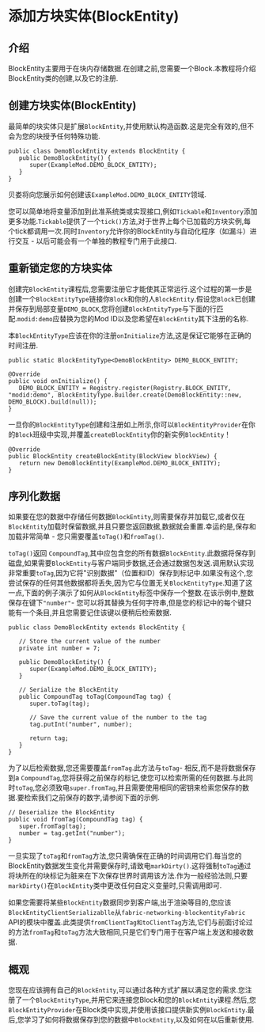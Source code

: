 # 添加方块实体(BlockEntity)
## 介绍

BlockEntity主要用于在块内存储数据.在创建之前,您需要一个Block.本教程将介绍BlockEntity类的创建,以及它的注册.

## 创建方块实体(BlockEntity)

最简单的块实体只是扩展`BlockEntity`,并使用默认构造函数.这是完全有效的,但不会为您的块授予任何特殊功能.
```
public class DemoBlockEntity extends BlockEntity {
   public DemoBlockEntity() {
      super(ExampleMod.DEMO_BLOCK_ENTITY);
   }
}
```
贝娄将向您展示如何创建该`ExampleMod.DEMO_BLOCK_ENTITY`领域.

您可以简单地将变量添加到此准系统类或实现接口,例如`Tickable`和`Inventory`添加更多功能.`Tickable`提供了一个`tick()`方法,对于世界上每个已加载的方块实例,每个tick都调用一次.同时`Inventory`允许你的BlockEntity与自动化程序（如漏斗）进行交互 - 以后可能会有一个单独的教程专门用于此接口.

## 重新锁定您的方块实体
创建完`BlockEntity`课程后,您需要注册它才能使其正常运行.这个过程的第一步是创建一个`BlockEntityType`链接你`Block`和你的人`BlockEntity`.假设您`Block`已创建并保存到局部变量`DEMO_BLOCK`,您将创建`BlockEntityType`与下面的行匹配.`modid:demo`应替换为您的Mod ID以及您希望在`BlockEntity`其下注册的名称.

本`BlockEntityType`应该在你的注册`onInitialize`方法,这是保证它能够在正确的时间注册.
```
public static BlockEntityType<DemoBlockEntity> DEMO_BLOCK_ENTITY;
 
@Override
public void onInitialize() {
   DEMO_BLOCK_ENTITY = Registry.register(Registry.BLOCK_ENTITY, "modid:demo", BlockEntityType.Builder.create(DemoBlockEntity::new, DEMO_BLOCK).build(null));
}
```

一旦你的`BlockEntityType`创建和注册如上所示,你可以`BlockEntityProvider`在你的`Block`班级中实现,并覆盖`createBlockEntity`你的新实例`BlockEntity`！
```
@Override
public BlockEntity createBlockEntity(BlockView blockView) {
   return new DemoBlockEntity(ExampleMod.DEMO_BLOCK_ENTITY);
}
```

## 序列化数据

如果要在您的数据中存储任何数据`BlockEntity`,则需要保存并加载它,或者仅在`BlockEntity`加载时保留数据,并且只要您返回数据,数据就会重置.幸运的是,保存和加载非常简单 - 您只需要覆盖`toTag()`和`fromTag()`.

`toTag()`返回 `CompoundTag`,其中应包含您的所有数据`BlockEntity`.此数据将保存到磁盘,如果需要`BlockEntity`与客户端同步数据,还会通过数据包发送.调用默认实现非常重要`toTag`,因为它将"识别数据"（位置和ID）保存到标记中.如果没有这个,您尝试保存的任何其他数据都将丢失,因为它与位置无关`BlockEntityType`.知道了这一点,下面的例子演示了如何从`BlockEntity`标签中保存一个整数.在该示例中,整数保存在键下`"number"`- 您可以将其替换为任何字符串,但是您的标记中的每个键只能有一个条目,并且您需要记住该键以便稍后检索数据.
```
public class DemoBlockEntity extends BlockEntity {
 
   // Store the current value of the number
   private int number = 7;
 
   public DemoBlockEntity() {
      super(ExampleMod.DEMO_BLOCK_ENTITY);
   }
 
   // Serialize the BlockEntity
   public CompoundTag toTag(CompoundTag tag) {
      super.toTag(tag);
 
      // Save the current value of the number to the tag
      tag.putInt("number", number);
 
      return tag;
   }
}
```



为了以后检索数据,您还需要覆盖`fromTag`.此方法与`toTag`- 相反,而不是将数据保存到a `CompoundTag`,您将获得之前保存的标记,使您可以检索所需的任何数据.与此同时`toTag`,您必须致电`super.fromTag`,并且需要使用相同的密钥来检索您保存的数据.要检索我们之前保存的数字,请参阅下面的示例.
```
// Deserialize the BlockEntity
public void fromTag(CompoundTag tag) {
   super.fromTag(tag);
   number = tag.getInt("number");
}
```

一旦实现了`toTag`和`fromTag`方法,您只需确保在正确的时间调用它们.每当您的BlockEntity数据发生变化并需要保存时,请致电`markDirty()`.这将强制`toTag`通过将块所在的块标记为脏来在下次保存世界时调用该方法.作为一般经验法则,只要`markDirty()`在`BlockEntity`类中更改任何自定义变量时,只需调用即可.

如果您需要将某些`BlockEntity`数据同步到客户端,出于渲染等目的,您应该`BlockEntityClientSerializablle`从`fabric-networking-blockentityFabric` API的模块中覆盖.此类提供`fromClientTag和toClientTag`方法,它们与前面讨论过的方法`fromTag`和`toTag`方法大致相同,只是它们专门用于在客户端上发送和接收数据.

## 概观
您现在应该拥有自己的`BlockEntity`,可以通过各种方式扩展以满足您的需求.您注册了一个`BlockEntityType`,并用它来连接您Block和您的`BlockEntity`课程.然后,您`BlockEntityProvider`在Block类中实现,并使用该接口提供新实例`BlockEntity`.最后,您学习了如何将数据保存到您的数据中`BlockEntity`,以及如何在以后重新使用.